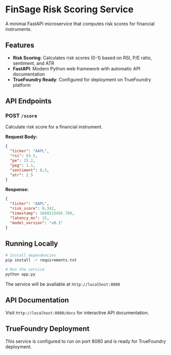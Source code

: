 # FinSage Risk Scoring Service

A minimal FastAPI microservice that computes risk scores for financial instruments.

## Features

- **Risk Scoring**: Calculates risk scores (0-1) based on RSI, P/E ratio, sentiment, and ATR
- **FastAPI**: Modern Python web framework with automatic API documentation
- **TrueFoundry Ready**: Configured for deployment on TrueFoundry platform

## API Endpoints

### POST `/score`

Calculate risk score for a financial instrument.

**Request Body:**
```json
{
  "ticker": "AAPL",
  "rsi": 65.5,
  "pe": 25.2,
  "peg": 1.1,
  "sentiment": 0.3,
  "atr": 2.5
}
```

**Response:**
```json
{
  "ticker": "AAPL",
  "risk_score": 0.342,
  "timestamp": 1699123456.789,
  "latency_ms": 15,
  "model_version": "v0.1"
}
```

## Running Locally

```bash
# Install dependencies
pip install -r requirements.txt

# Run the service
python app.py
```

The service will be available at `http://localhost:8080`

## API Documentation

Visit `http://localhost:8080/docs` for interactive API documentation.

## TrueFoundry Deployment

This service is configured to run on port 8080 and is ready for TrueFoundry deployment.
